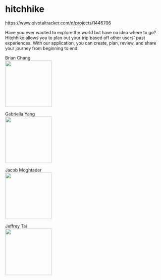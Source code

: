 # hitchhike

https://www.pivotaltracker.com/n/projects/1446706

Have you ever wanted to explore the world but have no idea where to go? Hitchhike allows you to plan out your trip based off other users' past experiences. With our application, you can create, plan, review, and share your journey from beginning to end.

Brian Chang<br/>
<img src="https://media.licdn.com/media/p/6/005/04e/35b/13dbd9e.jpg" height="150px" width="150px"/><br/>

Gabriella Yang<br/>
<img src="https://media.licdn.com/media/p/1/000/221/115/1d413d9.jpg" height="150px" width="150px"/><br/>

Jacob Moghtader<br/>
<img src="https://media.licdn.com/media/p/6/005/08e/0bf/22657ad.jpg" height="150px" width="150px"/><br/>

Jeffrey Tai<br/>
<img src="https://media.licdn.com/media/AAEAAQAAAAAAAANCAAAAJGJhZmM2YTlhLTIzOWUtNGM5ZC1iNDQwLThmNjY5ZWY1MDZkNw.jpg" height="150px" width="150px"/><br/>
